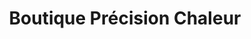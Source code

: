 ---
title: "Boutique Précision Chaleur"
url: /saint-donat/boutique-precision-chaleur/
shop: shop
---